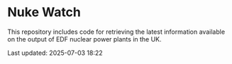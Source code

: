 # Nuke Watch

This repository includes code for retrieving the latest information available on the output of EDF nuclear power plants in the UK.

Last updated: 2025-07-03 18:22